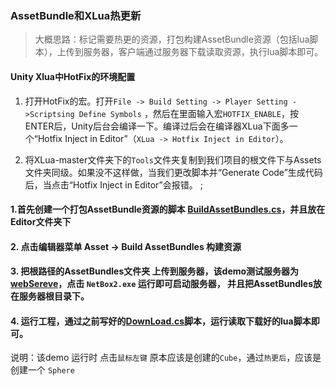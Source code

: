 ### AssetBundle和XLua热更新

>大概思路：标记需要热更的资源，打包构建AssetBundle资源（包括lua脚本），上传到服务器，客户端通过服务器下载读取资源，执行lua脚本即可。

#### Unity Xlua中HotFix的环境配置

1. 打开HotFix的宏。打开`File -> Build Setting -> Player Setting ->Scriptsing Define Symbols` ，然后在里面输入宏`HOTFIX_ENABLE`，按ENTER后，Unity后台会编译一下。编译过后会在编译器XLua下面多一个“Hotfix Inject in Editor”（`XLua -> Hotfix Inject in Editor`）。

2. 将XLua-master文件夹下的`Tools`文件夹复制到我们项目的根文件下与Assets文件夹同级。如果没不这样做，当我们更改脚本并“Generate Code”生成代码后，当点击“Hotfix Inject in Editor”会报错。
;

#### 1.首先创建一个打包AssetBundle资源的脚本 [BuildAssetBundles.cs](./Editor/BuildAssetBundles.cs)，并且放在Editor文件夹下

#### 2. 点击编辑器菜单 Asset -> Build AssetBundles 构建资源

#### 3. 把根路径的AssetBundles文件夹 上传到服务器，该demo测试服务器为 [webSereve](../webSereve/README.md)，点击 `NetBox2.exe` 运行即可启动服务器， 并且把AssetBundles放在服务器根目录下。

#### 4. 运行工程，通过之前写好的[DownLoad.cs](./Scripts/DownLoad.cs)脚本，运行读取下载好的lua脚本即可。

说明：该demo 运行时 点击`鼠标左键` 原本应该是创建的`Cube`，通过`热更后`，应该是创建一个 `Sphere`









